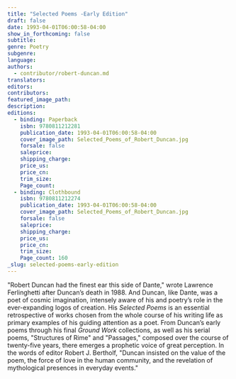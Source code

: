 ```yaml
---
title: "Selected Poems -Early Edition"
draft: false
date: 1993-04-01T06:00:58-04:00
show_in_forthcoming: false
subtitle:
genre: Poetry
subgenre:
language:
authors:
  - contributor/robert-duncan.md
translators:
editors:
contributors:
featured_image_path:
description:
editions:
  - binding: Paperback
    isbn: 9780811212281
    publication_date: 1993-04-01T06:00:58-04:00
    cover_image_path: Selected_Poems_of_Robert_Duncan.jpg
    forsale: false
    saleprice:
    shipping_charge:
    price_us:
    price_cn:
    trim_size:
    Page_count:
  - binding: Clothbound
    isbn: 9780811212274
    publication_date: 1993-04-01T06:00:58-04:00
    cover_image_path: Selected_Poems_of_Robert_Duncan.jpg
    forsale: false
    saleprice:
    shipping_charge:
    price_us:
    price_cn:
    trim_size:
    Page_count: 160
_slug: selected-poems-early-edition
---
```


"Robert Duncan had the finest ear this side of Dante," wrote Lawrence Ferlinghetti after Duncan’s death in 1988. And Duncan, like Dante, was a poet of cosmic imagination, intensely aware of his and poetry’s role in the ever-expanding logos of creation. His _Selected Poems_ is an essential retrospective of works chosen from the whole course of his writing life as primary examples of his guiding attention as a poet. From Duncan’s early poems through his final _Ground Work_ collections, as well as his serial poems, "Structures of Rime" and "Passages," composed over the course of twenty-five years, there emerges a prophetic voice of great perception. In the words of editor Robert J. Bertholf, "Duncan insisted on the value of the poem, the force of love in the human community, and the revelation of mythological presences in everyday events."

